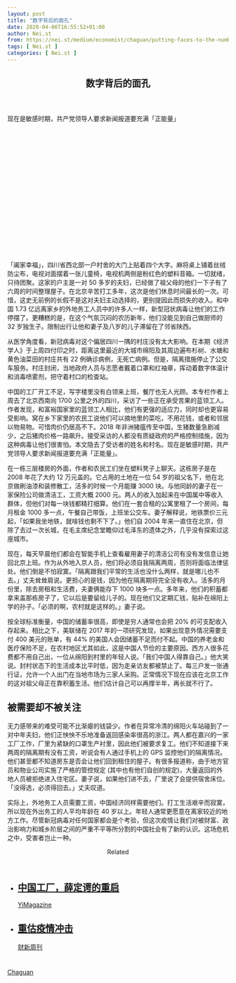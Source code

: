 ```yaml
---
layout: post
title: "数字背后的面孔"
date: 2020-04-06T16:55:52+01:00
author: Nei.st
from: https://nei.st/medium/economist/chaguan/putting-faces-to-the-numbers
tags: [ Nei.st ]
categories: [ Nei.st ]
---
```


<article class="post-18648 post type-post status-publish format-standard hentry category-chaguan" id="post-18648"> <header class="page-header medium Archives"><div class="page-header__image"></div><div class="page-header__content"><h1 class="page-title text-align-center">数字背后的面孔</h1></div> </header><div class="entry-content aesop-entry-content" id="post-18648-content"><link as="font" crossorigin="anonymous" href="//cdn.jsdelivr.net/gh/0nd1jyU39XQ/_/glyph/font-face/0uIzqoZjSuJfvSBnvgXTcApMtcVhMcpr.woff" rel="preload" type="font/woff"/><link as="font" crossorigin="anonymous" href="//cdn.jsdelivr.net/gh/0nd1jyU39XQ/_/glyph/font-face/1sTnSLZWDKucPX6SAk.woff" rel="preload" type="font/woff"/><p class="blog-post__description">现在是敏感时期，共产党领导人要求新闻报道要充满「正能量」​​​</p><span id="more-18648"></span><div class="navigation__primary-inner"> <a class="economist__link-logo" href="//nei.st/medium/economist"></a></div><div class="container img component-image"><div class="aspectRatioPlaceholder" style="padding-bottom:56.25%;height: 0;"><div class="progressiveMedia" data-height="720" data-width="1280"> <img alt="" class="progressiveMedia-image" data-src="https://cdn.jsdelivr.net/gh/0nd1jyU39XQ/_/img/1/20200222_CND000_0.jpg" src="https://cdn.jsdelivr.net/gh/0nd1jyU39XQ/_/img/1/20200222_CND000_0.jpg"/></div></div></div><p>「阖家幸福」，四川省西北部一户村舍的大门上贴着四个大字。麻将桌上铺着丝绒防尘布，电视对面摆着一张儿童椅，电视机两侧是粉红色的塑料音箱。一切就绪，只待团聚。这家的户主是一对 50 多岁的夫妇，已经做了祖父母的他们一下子有了六周的时间整理屋子。在北京辛苦打工多年，这次是他们休息时间最长的一次。可惜，这史无前例的长假不是这对夫妇主动选择的，更别提因此而损失的收入。和中国 1.73 亿远离家乡的外地务工人员中的许多人一样，新型冠状病毒让他们的工作停摆了。更糟糕的是，在这个气氛沉闷的农历新年，他们没能见到自己做厨师的 32 岁独生子。限制出行让他和妻子及八岁的儿子滞留在了邻省陕西。</p><p>从医学角度看，新冠病毒对这个偏居四川一隅的村庄没有太大影响。在本期《经济学人》于上周四付印之时，距离这里最近的大城市绵阳及其周边遍布杉树、水塘和黄色油菜田的村庄共有 22 例确诊病例，无死亡病例。但是，隔离措施停止了公交车服务。村庄封闭，当地政府人员与志愿者戴着口罩和红袖章，挥动着数字体温计和消毒喷雾剂，把守着村口的检查站。</p><p>中国的工厂开工不足，写字楼里没有白领来上班，餐厅也无人光顾。本专栏作者上周去了北京西南向 1700 公里之外的四川，采访了一些正在承受苦果的蓝领工人。作者发现，和富裕国家里的蓝领工人相比，他们有更强的适应力，同时却也更容易受影响。窝在乡下家里的农民工说他们可以摘地里的菜吃，不用花钱，或者和邻居以物易物。可惜肉价仍居高不下。2018 年非洲猪瘟传至中国，生猪数量急剧减少，之后猪肉价格一路飙升。接受采访的人都没有质疑政府的严格控制措施，因为这种病毒让他们很害怕。本文隐去了受访者的姓名和村名。现在是敏感时期，共产党领导人要求新闻报道要充满「正能量」。</p><p>在一栋三层楼房的外面，作者和农民工们坐在塑料凳子上聊天。这栋房子是在 2008 年花了大约 12 万元盖的。它占用的土地在一位 54 岁的祖父名下，他在北京做刷油漆和装修散工，活多的时候一个月能赚 3000 块。与他同龄的妻子在一家保险公司做清洁工，工资大概 2000 元。两人的收入加起来在中国属中等收入群体，但他们对每一块钱都精打细算。他们在一套合租的公寓里租了一个房间，每月租金 1000 多一点，午餐自己带饭，上班坐公交车。妻子解释说，地铁票价三元起，「如果我坐地铁，就啥钱也剩不下了。」他们自 2004 年来一直住在北京，但除了去过一次长城，在毛主席纪念堂瞻仰过毛泽东的遗体之外，几乎没有探索过这座城市。</p><p>现在，每天早晨他们都会在智能手机上查看雇用妻子的清洁公司有没有发信息让她回北京上班。作为从外地入京人员，他们将必须自我隔离两周，否则将面临法律惩处。他们倒是不怕寂寞。「隔离跟我们平常的生活也没什么两样，就是哪儿也不去。」丈夫耸耸肩说。更担心的是钱，因为他在隔离期将完全没有收入。活多的月份里，除去房租和生活费，夫妻俩能存下 1000 块多一点。多年来，他们的积蓄都拿来盖那栋房子了，它以后是要留给儿子的。现在他们又定期汇钱，贴补在绵阳上学的孙子。「必须的啊，农村就是这样的。」妻子说。</p><div class="code-block code-block-1" style="margin: 8px 0; clear: both;"><div class="container ads_KbHEVhh8Rw"><div class="card card--blog post-sidebar"><div class="card-body"><div class="logo_ngcontent-kty-0"> </div><div class="iframe-blocker U6XAMK63Vh00WqvF2BacIQ"><div class="background-h60B"> </div><div class="WumZiPCS4MeMw4pxQ">  </div></div></div><div class="card-footer"><div class="card-footer-wrapper" layout="row bottom-left"></div></div></div></div></div><p>按全球标准衡量，中国的储蓄率很高，即使是穷人通常也会把 20% 的可支配收入存起来。相比之下，美联储在 2017 年的一项研究发现，如果出现意外情况需要支付 400 美元的账单，有 44% 的美国人会因储蓄不足而付不起。中国的养老金和医疗保险不足，在农村地区尤其如此，这是中国人节俭的主要原因。西方人很多花费都不用自己出，一位从绵阳到村里的年轻人说。「我们中国人得靠自己。」他大笑说。封村状态下的生活成本比平时低，因为走亲访友都被禁止了。每三户发一张通行证，允许一个人出门在当地市场为三家人采购。正常情况下现在应该在北京工作的这对祖父母正在靠积蓄生活。他们估计自己可以再撑半年，再长就不行了。</p><h2>被需要却不被关注</h2><p>无力感带来的难受可能不比渐瘪的钱袋少。作者在异常冷清的绵阳火车站碰到了一对中年夫妇，他们正怏怏不乐地准备返回感染率很高的浙江。两人都在嘉兴的一家工厂工作，厂里为紧缺的口罩生产衬里，因此他们被要求复工。他们不知道接下来两周的隔离期有没有工资，听说会有人通过手机上的 GPS 监控他们的隔离情况。他们甚至都不知道房东是否会让他们回到租住的屋子。有很多报道称，由于地方官员和物业公司实施了严格的管控规定 (其中也有他们自创的规定)，大量返回的外地人员被拒绝进入住宅区。妻子说，如果他们进不去，厂里说了会提供宿舍床位。 「没得选，必须得回去。」丈夫叹道。</p><p>实际上，外地务工人员需要工资，中国经济同样需要他们。打工生活艰辛而寂寞，所以现在外出务工的人平均年龄在 40 岁以上。年轻人通常更愿意在离家较近的地方工作。尽管新冠病毒对任何国家都会是个考验，但这次疫情让我们对被财富、政治影响力和城乡阶层之间的严重不平等所分割的中国社会有了新的认识。这场危机之中，受害者岂止一种。</p><section class="jsx-1092709871 collection"> <header class="jsx-1092709871 container"> <span class="jsx-65431776 text-icon text-right size-md spacing-xxtight weight-medium"> <span class="jsx-65431776 text"><span class="jsx-1092709871">Related</span></span></span> </header><ul class="jsx-1092709871 collection-list"><li class="jsx-1092709871"> <section class="jsx-2013367371 container"><div class="jsx-2013367371 content no-cover type-collection"><div class="jsx-2013367371 left"> <a class="jsx-2013367371" href="https://nei.st/medium/yimag/uapiyb9myocwsonvgb07a1"><h2 class="jsx-2996311878 sidebar">中国工厂，薛定谔的重启</h2></a> <footer class="jsx-2917334530 actions"><div class="jsx-2917334530 left"> <span class="jsx-2917334530 space-right"> <section class="jsx-1911640393"> <a class="jsx-1911640393 container text-normal spacing-xtight text-small" href="https://nei.st/medium/yimag"><div aria-hidden="true" class="jsx-2557283682 avatar xxsmall" style="background-color: #14beff"></div><span class="jsx-1911640393 name">YiMagazine</span></a> </section></span></div> </footer></div></div> </section></li><li class="jsx-1092709871"> <section class="jsx-2013367371 container"><div class="jsx-2013367371 content no-cover type-collection"><div class="jsx-2013367371 left"> <a class="jsx-2013367371" href="https://nei.st/medium/caixin/cw895i"><h2 class="jsx-2996311878 sidebar">重估疫情冲击</h2></a> <footer class="jsx-2917334530 actions"><div class="jsx-2917334530 left"> <span class="jsx-2917334530 space-right"> <section class="jsx-1911640393"> <a class="jsx-1911640393 container text-normal spacing-xtight text-small" href="https://nei.st/medium/caixin"><div aria-hidden="true" class="jsx-2557283682 avatar xxsmall" style="background-color: #1f286f"></div><span class="jsx-1911640393 name">财新周刊</span></a> </section></span></div> </footer></div></div> </section></li></ul> </section><div class="container ag ah"><div class="fe n el"><a class="dt du bn bo bp bq br bs bt bu dv dw bx by dx dy" href="https://nei.st/medium/economist?source=https://www.economist.com/china/2020/02/22/amid-a-virus-lockdown-how-are-chinas-migrant-workers-surviving" rel="noopener noreferrer nofollow"><div class="c ff fg ag ah fh el fi fj ce fk fl fm fn fo fp fq fr fs ft fu"><div class="bs em en eo ep eq fv ah fw fg ag bm eu fx q fy fz p ac"></div></div></a></div></div><div class="code-block code-block-2" style="margin: 8px 0; clear: both;"> <br/><div class="container ads_KbHEVhh8Rw"><div class="card card--blog post-sidebar"><div class="card-body"><div class="logo_ngcontent-kty-0"> </div><div class="iframe-blocker U6XAMK63Vh00WqvF2BacIQ"><div class="background-h60B"> </div><div class="WumZiPCS4MeMw4pxQ">  </div></div></div><div class="card-footer"><div class="card-footer-wrapper" layout="row bottom-left"></div></div></div></div></div></div> <footer class="entry-footer"><div class="categories icon-link"><a href="https://nei.st/category/medium/economist/chaguan" rel="category tag">Chaguan</a></div> </footer> </article>
